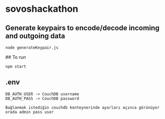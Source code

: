 # sovoshackathon

## Generate keypairs to encode/decode incoming and outgoing data
```
node generateKeypair.js
```
## To run

```
npm start
```
## .env

```
DB_AUTH_USER -> CouchDB username
DB_AUTH_PASS -> CouchDB password
```
```
Bağlanmak istediğin couchdb konteynerinde ayarları açınca görünüyor orada admin pass user
```
